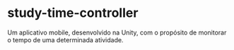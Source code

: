 # study-time-controller
Um aplicativo mobile, desenvolvido na Unity, com o propósito de monitorar o tempo de uma determinada atividade.

